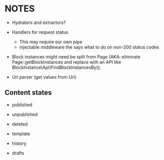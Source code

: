 NOTES
=====

- Hydrators and extractors?
- Handlers for request status
    - This may require our own pipe
    - injectable middleware the says what to do on non-200 status codes
    
- Block instances might need be split from Page 
  (AKA: eliminate Page::getBlockInstances and replace with an API like BlockInstance\Api\FindBlockInstancesBy();
  
- Uri parser (get values from Uri)

## Content states ##

- published 
- unpublished
- deleted

- template

- history
- drafts




